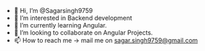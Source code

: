 - 👋 Hi, I’m @Sagarsingh9759
- 👀 I’m interested in Backend development
- 🌱 I’m currently learning Angular.
- 💞️ I’m looking to collaborate on Angular Projects.
- 📫 How to reach me -> mail me on sagar.singh9759@gmail.com

<!---
Sagarsingh9759/Sagarsingh9759 is a ✨ special ✨ repository because its `README.md` (this file) appears on your GitHub profile.
You can click the Preview link to take a look at your changes.
--->

